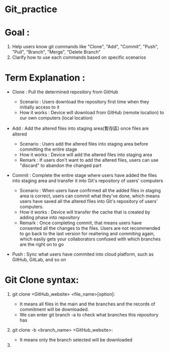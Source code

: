 # Git_practice

# Goal : 
1. Help users know git commands like "Clone", "Add", "Commit", "Push", "Pull", "Branch", "Merge", "Delete Branch"
2. Clarify how to use each commands based on specific scenarios

# Term Explanation :

* Clone : Pull the determined repository from GitHub 
    * Scenario : Users download the repository first time when they initially access to it
    * How it works : Device will download from GitHub (remote location) to our own computers (local location)


* Add : Add the altered files into staging area(暫存區) once files are altered
    * Scenario : Users add the altered files into staging area before committing the entire stage    
    * How it works : Device will add the altered files into staging area
    * Remark : If users don't want to add the altered files, users can use "discard" to abandon the changed part


* Commit : Complete the entire stage where users have added the files into staging area and transfer it into Git's repository of users' computers
    * Scenario : When users have confirmed all the added files in staging area is correct, users can commit what they've done, which means users have saved all the altered files into Git's repository of users' computers.
    * How it works : Device will transfer the cache that is created by adding phase into repository
    * Remark : Once completing commit, that means users have consented all the changes to the files. Users are not recommended to go back to the last version for realtering and commiting again, which easily gets your collaborators confused with which branches are the right on to go

* Push : Sync what users have commited into cloud platform, such as GitHub, GitLab, and so on

# Git Clone syntax:
1. git clone <GitHub_website> <file_name>[option]:
   * It means all files in the main and the branches and the records of commitment will be downloaded.
   * We can enter git branch -a to check what branches this repository has

2. git clone -b <branch_name> <GitHub_website>:
   * It means only the branch selected will be downloaded

3. 

